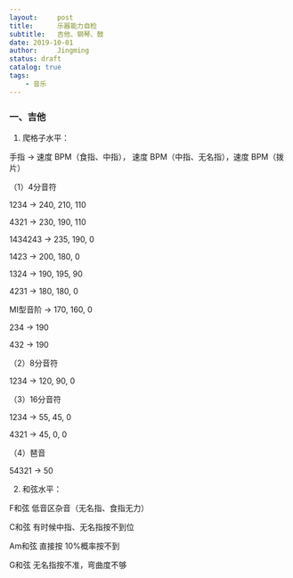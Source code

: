 ```yaml
---
layout:     post
title:      乐器能力自检
subtitle:   吉他、钢琴、鼓
date: 2019-10-01
author:     Jingming
status: draft
catalog: true
tags:
    - 音乐
---
```

### 一、吉他

1. 爬格子水平：

手指 -> 速度 BPM（食指、中指）， 速度 BPM（中指、无名指），速度 BPM（拨片）

（1）4分音符
 
 1234 -> 240, 210, 110
 
 4321 -> 230, 190, 110

 1434243 -> 235, 190, 0
 
 1423 -> 200, 180, 0
 
 1324 -> 190, 195, 90
 
 4231 -> 180, 180, 0
 
 MI型音阶 -> 170, 160, 0
 
 234 -> 190

 432 -> 190
 
（2）8分音符

 1234 -> 120, 90, 0

（3）16分音符

1234 -> 55, 45, 0

4321 -> 45, 0, 0
 
 （4）琶音
 
 54321 -> 50

2. 和弦水平：

F和弦 低音区杂音（无名指、食指无力）

C和弦 有时候中指、无名指按不到位

Am和弦 直接按 10%概率按不到

G和弦 无名指按不准，弯曲度不够

